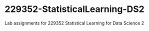# 229352-StatisticalLearning-DS2
Lab assignments for 229352 Statistical Learning for Data Science 2
